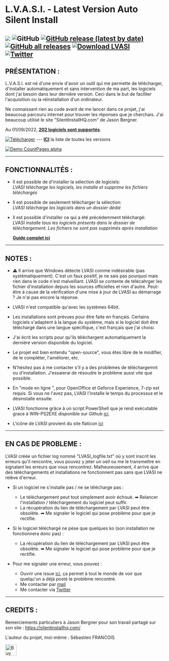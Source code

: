 # L.V.A.S.I. - Latest Version Auto Silent Install

![](https://img.shields.io/badge/Platforme-Windows--64-lightgrey) ![GitHub](https://img.shields.io/github/license/SebastienFRA/LVASI?label=License) [![GitHub release (latest by date)](https://img.shields.io/github/v/release/SebastienFRA/LVASI?label=Version)](https://github.com/SebastienFRA/LVASI/releases/latest) [![GitHub all releases](https://img.shields.io/github/downloads/SebastienFRA/LVASI/total?color=g&label=Téléchargement%20Github)](https://github.com/SebastienFRA/LVASI/releases/latest) [![Download LVASI](https://img.shields.io/sourceforge/dt/lvasi.svg?label=Téléchargements%20SourceForge)](https://sourceforge.net/projects/lvasi/files/latest/download)  
[![Twitter](https://img.shields.io/badge/Suivez--moi-1DA1F2?style=flat&logo=twitter&logoColor=white)](https://twitter.com/intent/follow?original_referer=https%3A%2F%2Fpublish.twitter.com%2F&ref_src=twsrc%5Etfw%7Ctwcamp%5Ebuttonembed%7Ctwterm%5Efollow%7Ctwgr%5EPuma_n&region=follow_link&screen_name=Puma_n)  
------------------------------------------------------------		  
PRÉSENTATION :
------------------------------------------------------------

L.V.A.S.I. est né d'une envie d'avoir un outil qui me permette de télécharger,
d'installer automatiquement et sans intervention de ma part, les logiciels dont
j'ai besoin dans leur dernière version. Ceci dans le but de faciliter l'acquisition
ou la réinstallation d'un ordinateur.

Ne connaissant rien au code avant de me lancer dans ce projet, j'ai
beaucoup parcouru internet pour trouver les réponses que je cherchais.
J'ai beaucoup utilisé le site "SilentInstallHQ.com" de Jason Bergner.

Au 01/09/2022, [**202 logiciels sont supportés**](https://github.com/SebastienFRA/LVASI/blob/main/Liste.md).

[![Télécharger](https://github.com/SebastienFRA/LVASI/blob/main/img/T%C3%A9l%C3%A9charger.light.png)](https://github.com/SebastienFRA/LVASI/releases/download/v2.45/LVASI_v2.45.exe) --- [**ICI**](https://github.com/SebastienFRA/LVASI/releases) la liste de toutes les versions

[![Demo CountPages alpha](https://github.com/SebastienFRA/LVASI/blob/main/img/LVASI_2.42.gif)](https://youtu.be/ux5MgNagxnU)

---
**FONCTIONNALITÉS :**
---

- Il est possible de d'installer la sélection de logiciels:  
  *LVASI télécharge les logiciels, les installe et supprime les fichiers téléchargés*

- Il est possible de seulement télécharger la sélection:  
  *LVASI télécharge les logiciels dans un dossier dédié*
 
- Il est possible d'installer ce qui a été précédemment téléchargé:  
  *LVASI installe tous les logiciels présents dans le dossier de téléchargement. Les fichiers ne sont pas supprimés après installation*
  
  [**Guide complet ici**](https://github.com/SebastienFRA/LVASI/blob/main/LVASI%20-%202.1%2B%20-%20AIDE.md)

-------------------------
NOTES :
-------------------------

- ⚠ Il arrive que Windows détecte LVASI comme indésirable (pas systématiquement). C'est un faux positif, je ne sais pas pourquoi mais rien dans le code n'est malveillant. LVASI se contente de télécahrger les fichier d'installation depuis les sources officielles et rien d'autre. Peut-être à cause de la vérification d'une mise à jour de LVASI au démarrage ?  Je n'ai pas encore la réponse.

- LVASI n'est compatible qu'avec les systèmes 64bit.

- Les installations sont prévues pour être faite en français. Certains logiciels s'adaptent à la langue
du système, mais si le logiciel doit être téléchargé dans une langue spécifique, c'est
français que j'ai choisi.

- J'ai écrit les scripts pour qu'ils téléchargent automatiquement la dernière version disponible du logiciel.

- Le projet est bien entendu "open-source", vous êtes libre de le modifier, de le compléter,
l'améliorer, etc.

- N'hésitez pas à me contacter s'il y a des problèmes de téléchargemnt ou d'installation. J'essaierai de résoudre le problème
aussi vite que possible.

- En "mode en ligne ", pour OpenOffice et Geforce Experience, 7-zip est requis. Si vous ne l'avez pas, LVASI l'installe le temps du processus et le désinstalle ensuite.

- LVASI fonctionne grâce à un script PowerShell que je rend exécutable grace à WIN-PS2EXE disponible sur Github [ici](https://github.com/MScholtes/Win-PS2EXE).

- L'icône de LVASI provient du site flaticon [ici](https://www.flaticon.com/free-icon/software_4196389)

-------------------------
EN CAS DE PROBLEME :
-------------------------

LVASI créée un fichier log nommé "LVASI_logfile.txt" où y sont inscrit les erreurs qu'il rencontre, vous pouvez y jeter un oeil ou me le transmettre en signalant les erreurs que vous rencontrez.  Malheureusement, il arrive que des téléchargements et installations ne fonctionnent pas sans que LVASI ne relève d'erreur. 
- Si un logiciel ne s'installe pas / ne se télécharge pas :
   - Le téléchargement peut tout simplement avoir échoué. ➡ Relancer l'installation / téléchargement du logiciel peut suffir.
   - La récupération du lien de téléchargement par LVASI peut être obsolète. ➡ Me signaler le logiciel qui pose problème pour que je rectifie.

- Si le logiciel téléchargé ne pèse que quelques ko (son installation ne fonctionnera donc pas) :
   - La récupération du lien de téléchargement par LVASI peut être obsolète. ➡ Me signaler le logiciel qui pose problème pour que je rectifie.

- Pour me signaler une erreur, vous pouvez :
   - Ouvrir une issue [ici](https://github.com/SebastienFRA/LVASI/issues), ça permet à tout le monde de voir que quelqu'un a déjà posté le problème rencontré.
   - Me contacter par [mail](mailto:sebastien.lvasi@gmail.com)
   - Me contacter via [Twitter](https://twitter.com/Puma_n)
 
--------------------------------
CREDITS :                      
--------------------------------

Remerciements particuliers à Jason Bergner pour son travail partagé sur son site :
https://silentinstallhq.com/

L'auteur du projet, moi-même : Sébastien FRANCOIS

<a href='https://ko-fi.com/V7V7EJIL4' target='_blank'><img height='36' style='border:0px;height:36px;' src='https://cdn.ko-fi.com/cdn/kofi2.png?v=3' border='0' alt='Buy Me a Coffee at ko-fi.com' /></a>

